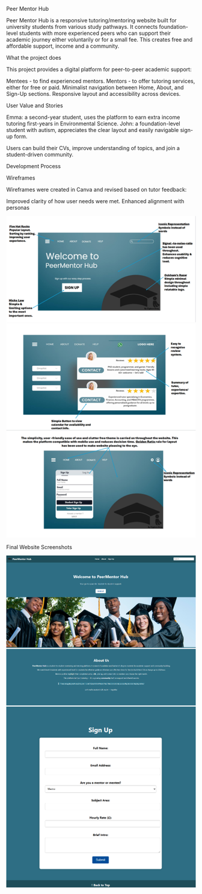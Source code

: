 Peer Mentor Hub

Peer Mentor Hub is a responsive tutoring/mentoring website built for university students from various study pathways. It connects foundation-level students with more experienced peers who can support their academic journey either voluntarily or for a small fee. This creates free and affordable support, income and a community.

What the project does

This project provides a digital platform for peer-to-peer academic support:

Mentees - to find experienced mentors.
Mentors - to offer tutoring services, either for free or paid.
Minimalist navigation between Home, About, and Sign-Up sections.
Responsive layout and accessibility across devices.

User Value and Stories

Emma: a second-year student, uses the platform to earn extra income tutoring first-years in Environmental Science.
John: a foundation-level student with autism, appreciates the clear layout and easily navigable sign-up form.

Users can build their CVs, improve understanding of topics, and join a student-driven community.


Development Process

Wireframes

Wireframes were created in Canva and revised based on tutor feedback:

Improved clarity of how user needs were met.
Enhanced alignment with personas

![Wireframe 1](screenshots/wireframe-home.png)  
![Wireframe 2](screenshots/wireframe-review.png)  
![Wireframe 3](screenshots/wireframe-signup.png)

Final Website Screenshots

![Home Page](screenshots/final-home.png)  
![About Us](screenshots/final-about.png)  
![Sign Up](screenshots/final-signup.png)


